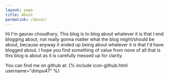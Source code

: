 ```yaml
---
layout: page
title: About
permalink: /about/
---
```

Hi I'm gaurav choudhary, This blog is to blog about whatever it is that I end blogging about, not really gonna matter what the blog might/should be about, because anyway it ended up being about whatever it is that I'd have blogged about. I hope you find something of value from none of all that is this blog is about as it is carefully messed up for clarity.



You can find me on github at: {% include icon-github.html username="dimpu47" %}

